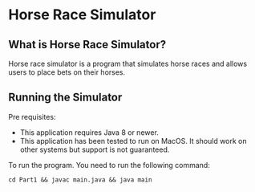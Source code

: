 # Horse Race Simulator

## What is Horse Race Simulator?

Horse race simulator is a program that simulates horse races and allows users to place bets on their horses.

## Running the Simulator

Pre requisites:
- This application requires Java 8 or newer.
- This application has been tested to run on MacOS. It should work on other systems but support is not guaranteed.

To run the program. You need to run the following command:

`cd Part1 && javac main.java && java main` 
